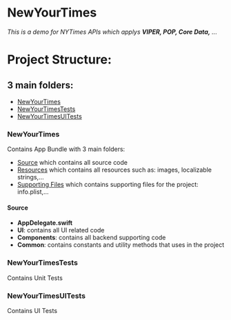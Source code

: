 # NewYourTimes

*This is a demo for NYTimes APIs which applys **VIPER, POP, Core Data,** ...*


# Project Structure:
## 3 main folders:
* [NewYourTimes](#newyourtimes-1)
* [NewYourTimesTests](#head2)
* [NewYourTimesUITests](#head3)

### <a name="head1"></a>NewYourTimes
Contains App Bundle with 3 main folders:
* [Source](#head1.1) which contains all source code
* [Resources](#head1.2) which contains all resources such as: images, localizable strings,...
* [Supporting Files](#head1.3) which contains supporting files for the project: info.plist,...

#### <a name="head1.1"></a> Source
* **AppDelegate.swift** 
* **UI**: contains all UI related code
* **Components**: contains all backend supporting code
* **Common**: contains constants and utility methods that uses in the project

### <a name="head2"></a>NewYourTimesTests
Contains Unit Tests

### <a name="head3"></a>NewYourTimesUITests
Contains UI Tests
